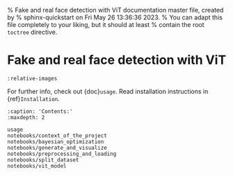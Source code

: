% Fake and real face detection with ViT documentation master file, created by
% sphinx-quickstart on Fri May 26 13:36:36 2023.
% You can adapt this file completely to your liking, but it should at least
% contain the root `toctree` directive.

# Fake and real face detection with ViT

```{include} ../context_of_the_project.md
:relative-images
```

For further info, check out {doc}`usage`.
Read installation instructions in {ref}`Installation`.

```{toctree}
:caption: 'Contents:'
:maxdepth: 2

usage
notebooks/context_of_the_project
notebooks/bayesian_optimization
notebooks/generate_and_visualize
notebooks/preprocessing_and_loading
notebooks/split_dataset
notebooks/vit_model

```

